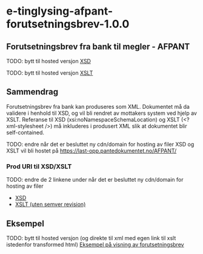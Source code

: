 # e-tinglysing-afpant-forutsetningsbrev-1.0.0
## Forutsetningsbrev fra bank til megler - AFPANT

TODO: bytt til hosted versjon 
[XSD](./afpant-forutsetningsbrev-1.0.0.xsd)

TODO: bytt til hosted versjon 
[XSLT](./afpant-forutsetningsbrev-1.0.0.xslt)

## Sammendrag
Forutsetningsbrev fra bank kan produseres som XML. Dokumentet må da validere i henhold til XSD, og vil bli rendret av mottakers system ved hjelp av XSLT.
Referanse til XSD (xsi:noNamespaceSchemaLocation) og XSLT (<?xml-stylesheet />) må inkluderes i produsert XML slik at dokumentet blir self-contained.

TODO: endre når det er besluttet ny cdn/domain for hosting av filer
XSD og XSLT vil bli hostet på https://last-opp.pantedokumentet.no/AFPANT/

### Prod URI til XSD/XSLT
TODO: endre de 2 linkene under når det er besluttet ny cdn/domain for hosting av filer
- [XSD](https://last-opp.pantedokumentet.no/AFPANT/afpant-folgebrev-1.0.0.xsd)
- [XSLT (uten semver revision)](https://last-opp.pantedokumentet.no/AFPANT/afpant-folgebrev-1.0.xslt)

## Eksempel
TODO: bytt til hosted versjon (og direkte til xml med egen link til xslt istedenfor transformed html)
[Eksempel på visning av forutsetningsbrev](./afpant-forutsetningsbrev-eksempel.html)
